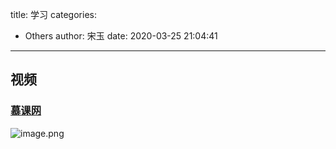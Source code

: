 title: 学习
categories:
 - Others
author: 宋玉
date: 2020-03-25 21:04:41
---

## 视频

### [慕课网](https://www.imooc.com/)
![image.png](https://cdn.nlark.com/yuque/0/2020/png/394169/1585141135477-b14a6c31-0a7d-4f8b-bd14-37b496f7995b.png#align=left&display=inline&height=764&name=image.png&originHeight=1528&originWidth=2876&size=1322775&status=done&style=none&width=1438)
